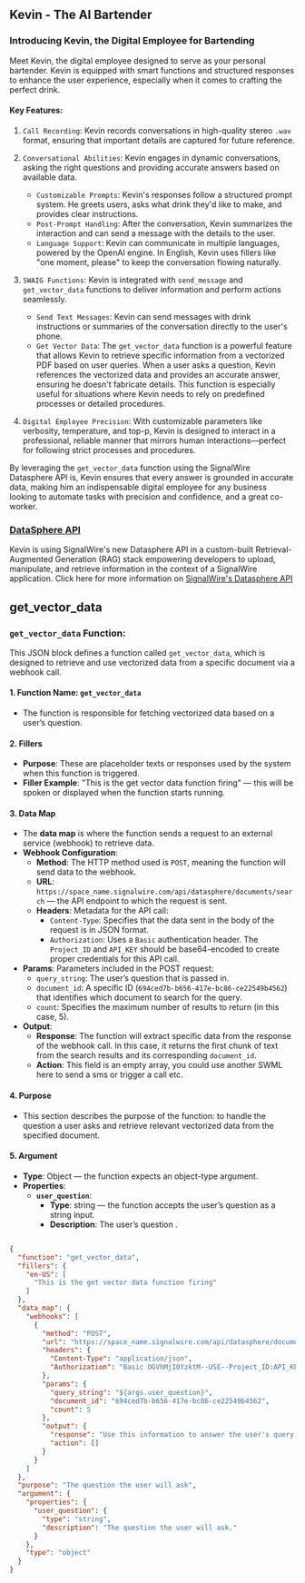 Kevin - The AI Bartender
-------------------

### Introducing Kevin, the Digital Employee for Bartending

Meet Kevin, the digital employee designed to serve as your personal bartender. Kevin is equipped with smart functions and structured responses to enhance the user experience, especially when it comes to crafting the perfect drink.

 
#### Key Features:
1. `Call Recording`: Kevin records conversations in high-quality stereo `.wav` format, ensuring that important details are captured for future reference.
2. `Conversational Abilities`: Kevin engages in dynamic conversations, asking the right questions and providing accurate answers based on available data.
    - `Customizable Prompts`: Kevin's responses follow a structured prompt system. He greets users, asks what drink they'd like to make, and provides clear instructions. 
    - `Post-Prompt Handling`: After the conversation, Kevin summarizes the interaction and can send a message with the details to the user.
    - `Language Support`: Kevin can communicate in multiple languages, powered by the OpenAI engine. In English, Kevin uses fillers like "one moment, please" to keep the conversation flowing naturally.
 
 3. `SWAIG Functions`: Kevin is integrated with ``send_message`` and `get_vector_data` functions to deliver information and perform actions seamlessly.
    - `Send Text Messages`: Kevin can send messages with drink instructions or summaries of the conversation directly to the user's phone.
    - `Get Vector Data`: The `get_vector_data` function is a powerful feature that allows Kevin to retrieve specific information from a vectorized PDF based on user queries. When a user asks a question, Kevin references the vectorized data and provides an accurate answer, ensuring he doesn't fabricate details. This function is especially useful for situations where Kevin needs to rely on predefined processes or detailed procedures.
 
 4. `Digital Employee Precision`: With customizable parameters like verbosity, temperature, and top-p, Kevin is designed to interact in a professional, reliable manner that mirrors human interactions—perfect for following strict processes and procedures.
 
By leveraging the `get_vector_data` function using the SignalWire Datasphere API is, Kevin ensures that every answer is grounded in accurate data, making him an indispensable digital employee for any business looking to automate tasks with precision and confidence, and a great co-worker.

### [DataSphere API](https://developer.signalwire.com/rest/signalwire-rest/guides/datasphere/curl-usage/)

Kevin is using SignalWire's new Datasphere API in a custom-built Retrieval-Augmented Generation (RAG) stack empowering developers to upload, manipulate, and retrieve information in the context of a SignalWire application. Click here for more information on [SignalWire's Datasphere API](https://developer.signalwire.com/rest/signalwire-rest/guides/datasphere/curl-usage/)


get_vector_data
-----------------

### `get_vector_data` Function:

This JSON block defines a function called `get_vector_data`, which is designed to retrieve and use vectorized data from a specific document via a webhook call.

#### 1. **Function Name: `get_vector_data`**
   - The function is responsible for fetching vectorized data based on a user’s question.

#### 2. **Fillers**
   - **Purpose**: These are placeholder texts or responses used by the system when this function is triggered. 
   - **Filler Example**: "This is the get vector data function firing" — this will be spoken or displayed when the function starts running.

#### 3. **Data Map**
   - The **data map** is where the function sends a request to an external service (webhook) to retrieve data.
   - **Webhook Configuration**:
     - **Method**: The HTTP method used is `POST`, meaning the function will send data to the webhook.
     - **URL**: `https://space_name.signalwire.com/api/datasphere/documents/search` — the API endpoint to which the request is sent.
     - **Headers**: Metadata for the API call:
       - `Content-Type`: Specifies that the data sent in the body of the request is in JSON format.
       - `Authorization`: Uses a `Basic` authentication header. The `Project_ID` and `API_KEY` should be base64-encoded to create proper credentials for this API call.
   - **Params**: Parameters included in the POST request:
     - `query_string`: The user’s question that is passed in.
     - `document_id`: A specific ID (`694ced7b-b656-417e-bc86-ce22549b4562`) that identifies which document to search for the query.
     - `count`: Specifies the maximum number of results to return (in this case, 5).
   - **Output**:
     - **Response**: The function will extract specific data from the response of the webhook call. In this case, it returns the first chunk of text from the search results and its corresponding `document_id`.
     - **Action**: This field is an empty array, you could use another SWML here to send a sms or trigger a call etc.

#### 4. **Purpose**
   - This section describes the purpose of the function: to handle the question a user asks and retrieve relevant vectorized data from the specified document.

#### 5. **Argument**
   - **Type**: Object — the function expects an object-type argument.
   - **Properties**:
     - **`user_question`**: 
       - **Type**: string — the function accepts the user’s question as a string input.
       - **Description**: The user’s question .




```json

{
  "function": "get_vector_data",
  "fillers": {
    "en-US": [
      "This is the get vector data function firing"
    ]
  },
  "data_map": {
    "webhooks": [
      {
        "method": "POST",
        "url": "https://space_name.signalwire.com/api/datasphere/documents/search",
        "headers": {
          "Content-Type": "application/json",
          "Authorization": "Basic OGVhMjI0YzktM--USE--Project_ID:API_KEY--TO-BASE64-ENCODE--NkYjFh"
        },
        "params": {
          "query_string": "${args.user_question}",
          "document_id": "694ced7b-b656-417e-bc86-ce22549b4562",
          "count": 5
        },
        "output": {
          "response": "Use this information to answer the user's query, only provide answers from this information and do not make up anything: ${chunks[0].text} and ${chunks[0].document_id}",
          "action": []
        }
      }
    ]
  },
  "purpose": "The question the user will ask",
  "argument": {
    "properties": {
      "user_question": {
        "type": "string",
        "description": "The question the user will ask."
      }
    },
    "type": "object"
  }
}

```
